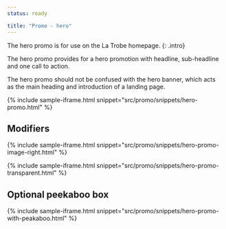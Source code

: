 ```yaml
---
status: ready

title: "Promo - hero"
---
```


The hero promo is for use on the La Trobe homepage.
{: .intro}

The hero promo provides for a hero promotion with headline, sub-headline and one call to action.

The hero promo should not be confused with the hero banner, which acts as the main heading and introduction of a landing page.

{% include sample-iframe.html snippet="src/promo/snippets/hero-promo.html" %}

## Modifiers

{% include sample-iframe.html snippet="src/promo/snippets/hero-promo-image-right.html" %}

{% include sample-iframe.html snippet="src/promo/snippets/hero-promo-transparent.html" %}

## Optional peekaboo box

{% include sample-iframe.html snippet="src/promo/snippets/hero-promo-with-peakaboo.html" %}

